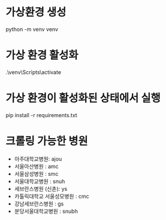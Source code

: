 # 가상환경 생성

python -m venv venv

# 가상 환경 활성화

.\venv\Scripts\activate

# 가상 환경이 활성화된 상태에서 실행

pip install -r requirements.txt

# 크롤링 가능한 병원

-   아주대학교병원: ajou
-   서울아산병원 : amc
-   서울삼성병원 : smc
-   서울대학교병원 : snuh
-   세브란스병원 (신촌): ys
-   카톨릭대학교 서울성모병원 : cmc
-   강남세브란스병원 : gs
-   분당서울대학교병원 : snubh
